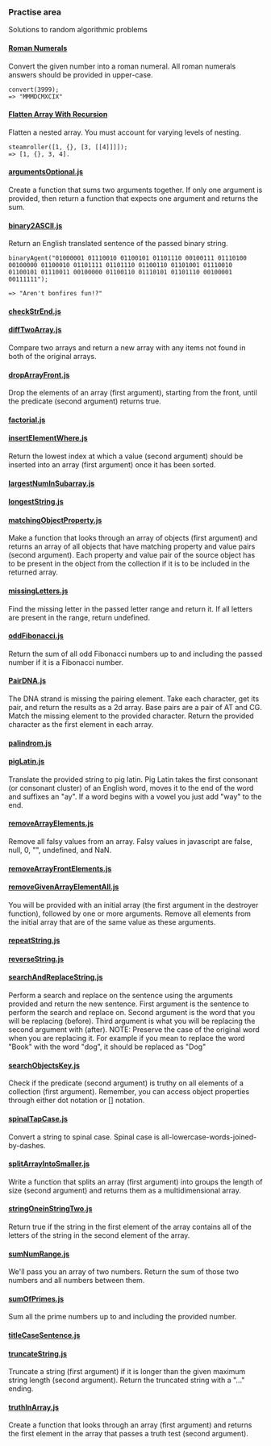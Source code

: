 ### Practise area
Solutions to random algorithmic problems

#### [Roman Numerals](romanNumerals.js)
Convert the given number into a roman numeral. All roman numerals answers should be provided in upper-case.

```
convert(3999);
=> "MMMDCMXCIX"
```
#### [Flatten Array With Recursion](flattenArrayWithRecursion.js)
Flatten a nested array. You must account for varying levels of nesting.

```
steamroller([1, {}, [3, [[4]]]]);
=> [1, {}, 3, 4].
```

#### [argumentsOptional.js](argumentsOptional.js)
Create a function that sums two arguments together. If only one argument is provided, then return a function that expects one argument and returns the sum.

#### [binary2ASCII.js](binary2ASCII.js)
Return an English translated sentence of the passed binary string.
```
binaryAgent("01000001 01110010 01100101 01101110 00100111 01110100 00100000 01100010 01101111 01101110 01100110 01101001 01110010 01100101 01110011 00100000 01100110 01110101 01101110 00100001 00111111");

=> "Aren't bonfires fun!?"
```

#### [checkStrEnd.js](checkStrEnd.js)

#### [diffTwoArray.js](diffTwoArray.js)
Compare two arrays and return a new array with any items not found in both of the original arrays.
#### [dropArrayFront.js](dropArrayFront.js)
Drop the elements of an array (first argument), starting from the front, until the predicate (second argument) returns true.
#### [factorial.js](factorial.js)

#### [insertElementWhere.js](insertElementWhere.js)
Return the lowest index at which a value (second argument) should be inserted into an array (first argument) once it has been sorted.
#### [largestNumInSubarray.js](largestNumInSubarray.js)
#### [longestString.js](longestString.js)
#### [matchingObjectProperty.js](matchingObjectProperty.js)
Make a function that looks through an array of objects (first argument) and returns an array of all objects that have matching property and value pairs (second argument). Each property and value pair of the source object has to be present in the object from the collection if it is to be included in the returned array.
#### [missingLetters.js](missingLetters.js)
Find the missing letter in the passed letter range and return it. If all letters are present in the range, return undefined.
#### [oddFibonacci.js](oddFibonacci.js)
Return the sum of all odd Fibonacci numbers up to and including the passed number if it is a Fibonacci number.
#### [PairDNA.js](PairDNA.js)
The DNA strand is missing the pairing element. Take each character, get its pair, and return the results as a 2d array. Base pairs are a pair of AT and CG. Match the missing element to the provided character. Return the provided character as the first element in each array.
#### [palindrom.js](palindrom.js)
#### [pigLatin.js](pigLatin.js)
Translate the provided string to pig latin. Pig Latin takes the first consonant (or consonant cluster) of an English word, moves it to the end of the word and suffixes an "ay". If a word begins with a vowel you just add "way" to the end.
#### [removeArrayElements.js](removeArrayElements.js)
Remove all falsy values from an array. Falsy values in javascript are false, null, 0, "", undefined, and NaN.
#### [removeArrayFrontElements.js](removeArrayFrontElements.js)
#### [removeGivenArrayElementAll.js](removeGivenArrayElementAll.js)
You will be provided with an initial array (the first argument in the destroyer function), followed by one or more arguments. Remove all elements from the initial array that are of the same value as these arguments.
#### [repeatString.js](repeatString.js)
#### [reverseString.js](reverseString.js)

#### [searchAndReplaceString.js](searchAndReplaceString.js)
Perform a search and replace on the sentence using the arguments provided and return the new sentence. First argument is the sentence to perform the search and replace on. Second argument is the word that you will be replacing (before). Third argument is what you will be replacing the second argument with (after). NOTE: Preserve the case of the original word when you are replacing it. For example if you mean to replace the word "Book" with the word "dog", it should be replaced as "Dog"
#### [searchObjectsKey.js](searchObjectsKey.js)
Check if the predicate (second argument) is truthy on all elements of a collection (first argument). Remember, you can access object properties through either dot notation or [] notation.
#### [spinalTapCase.js](spinalTapCase.js)
Convert a string to spinal case. Spinal case is all-lowercase-words-joined-by-dashes.
#### [splitArrayIntoSmaller.js](splitArrayIntoSmaller.js)
Write a function that splits an array (first argument) into groups the length of size (second argument) and returns them as a multidimensional array.
#### [stringOneinStringTwo.js](stringOneinStringTwo.js)
Return true if the string in the first element of the array contains all of the letters of the string in the second element of the array.
#### [sumNumRange.js](sumNumRange.js)
We'll pass you an array of two numbers. Return the sum of those two numbers and all numbers between them.
#### [sumOfPrimes.js](sumOfPrimes.js)
Sum all the prime numbers up to and including the provided number.
#### [titleCaseSentence.js](titleCaseSentence.js)

#### [truncateString.js](truncateString.js)
Truncate a string (first argument) if it is longer than the given maximum string length (second argument). Return the truncated string with a "..." ending.
#### [truthInArray.js](truthInArray.js)
Create a function that looks through an array (first argument) and returns the first element in the array that passes a truth test (second argument).
